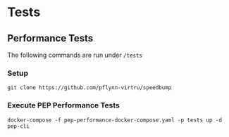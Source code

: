 # Tests

## Performance Tests

The following commands are run under `/tests`

### Setup

```shell
git clone https://github.com/pflynn-virtru/speedbump
```


### Execute PEP Performance Tests

```shell
docker-compose -f pep-performance-docker-compose.yaml -p tests up -d pep-cli
```
